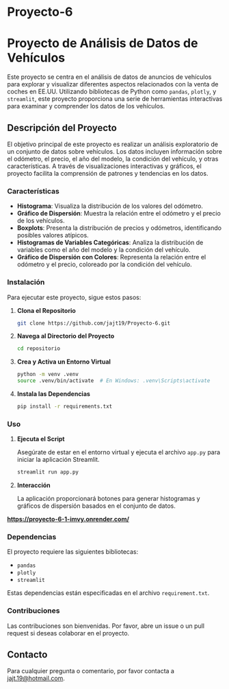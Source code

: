 # Proyecto-6
# Proyecto de Análisis de Datos de Vehículos

Este proyecto se centra en el análisis de datos de anuncios de vehículos para explorar y visualizar diferentes aspectos relacionados con la venta de coches en EE.UU. Utilizando bibliotecas de Python como `pandas`, `plotly`, y `streamlit`, este proyecto proporciona una serie de herramientas interactivas para examinar y comprender los datos de los vehículos.

## Descripción del Proyecto

El objetivo principal de este proyecto es realizar un análisis exploratorio de un conjunto de datos sobre vehículos. Los datos incluyen información sobre el odómetro, el precio, el año del modelo, la condición del vehículo, y otras características. A través de visualizaciones interactivas y gráficos, el proyecto facilita la comprensión de patrones y tendencias en los datos.

### Características

- **Histograma**: Visualiza la distribución de los valores del odómetro.
- **Gráfico de Dispersión**: Muestra la relación entre el odómetro y el precio de los vehículos.
- **Boxplots**: Presenta la distribución de precios y odómetros, identificando posibles valores atípicos.
- **Histogramas de Variables Categóricas**: Analiza la distribución de variables como el año del modelo y la condición del vehículo.
- **Gráfico de Dispersión con Colores**: Representa la relación entre el odómetro y el precio, coloreado por la condición del vehículo.

### Instalación

Para ejecutar este proyecto, sigue estos pasos:

1. **Clona el Repositorio**

    ```bash
    git clone https://github.com/jajt19/Proyecto-6.git
    ```

2. **Navega al Directorio del Proyecto**

    ```bash
    cd repositorio
    ```

3. **Crea y Activa un Entorno Virtual**

    ```bash
    python -m venv .venv
    source .venv/bin/activate  # En Windows: .venv\Scripts\activate
    ```

4. **Instala las Dependencias**

    ```bash
    pip install -r requirements.txt
    ```

### Uso

1. **Ejecuta el Script**

    Asegúrate de estar en el entorno virtual y ejecuta el archivo `app.py` para iniciar la aplicación Streamlit.

    ```bash
    streamlit run app.py
    ```

2. **Interacción**

    La aplicación proporcionará botones para generar histogramas y gráficos de dispersión basados en el conjunto de datos.

**https://proyecto-6-1-imvy.onrender.com/**

### Dependencias

El proyecto requiere las siguientes bibliotecas:

- `pandas`
- `plotly`
- `streamlit`

Estas dependencias están especificadas en el archivo `requirement.txt`.

### Contribuciones

Las contribuciones son bienvenidas. Por favor, abre un issue o un pull request si deseas colaborar en el proyecto.


## Contacto

Para cualquier pregunta o comentario, por favor contacta a jajt.19@hotmail.com.
